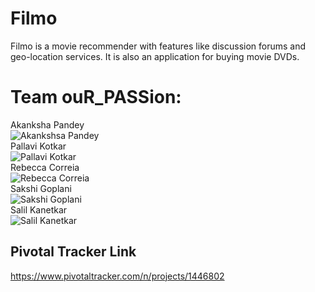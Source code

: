 # Filmo
Filmo is a movie recommender with features like discussion forums and geo-location services. It is also an application for buying movie DVDs.

# Team ouR_PASSion:<br />
Akanksha Pandey<br /> ![Akankshsa Pandey](https://github.com/scalableinternetservices/Filmo/blob/master/team_pictures/Akanksha.jpg)<br />
Pallavi Kotkar<br /> ![Pallavi Kotkar](https://github.com/scalableinternetservices/Filmo/blob/master/team_pictures/Pallavi.jpg)<br />
Rebecca Correia<br /> ![Rebecca Correia](https://github.com/scalableinternetservices/Filmo/blob/master/team_pictures/Rebecca.jpg)<br />
Sakshi Goplani<br /> ![Sakshi Goplani](https://github.com/scalableinternetservices/Filmo/blob/master/team_pictures/Sakshi.jpg)<br />
Salil Kanetkar<br /> ![Salil Kanetkar](https://github.com/scalableinternetservices/Filmo/blob/master/team_pictures/Salil.jpg)<br />

## Pivotal Tracker Link

https://www.pivotaltracker.com/n/projects/1446802

